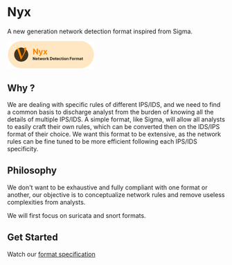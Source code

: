 # Nyx
A new generation network detection format inspired from Sigma.

<p align="start">
<img src="./logo.png" width="200" style="text-">
</p>



## Why ?

We are dealing with specific rules of different IPS/IDS, and we need to find a common basis to discharge analyst from the burden of knowing all the details of multiple IPS/IDS. A simple format, like Sigma, will allow all analysts to easily craft their own rules, which can be converted then on the IDS/IPS format of their choice.
We want this format to be extensive, as the network rules can be fine tuned to be more efficient following each IPS/IDS specificity.

## Philosophy

We don't want to be exhaustive and fully compliant with one format or another, our objective is to conceptualize network rules and remove useless complexities from analysts.

We will first focus on suricata and snort formats.

## Get Started

Watch our [format specification](./documentation/specification.md)